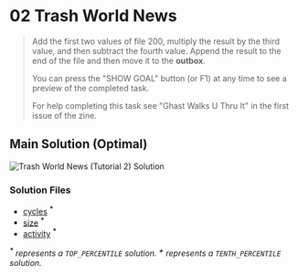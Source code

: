 # 02 Trash World News

> Add the first two values of file 200, multiply the result by the third value, and then subtract the fourth value. Append the result to the end of the file and then move it to the **outbox**.
>
> You can press the "SHOW GOAL" button (or F1) at any time to see a preview of the completed task.
>
> For help completing this task see "Ghast Walks U Thru It" in the first issue of the zine.

## Main Solution (Optimal)

![Trash World News (Tutorial 2) Solution][solution]

[solution]: https://i.imgur.com/12LBaps.gif "Trash World News (Tutorial 2) Solution"

### Solution Files

-   [cycles](cycles/) <sup>**\***</sup>
-   [size](size/) <sup>**\***</sup>
-   [activity](activity/) <sup>**\***</sup>

_<sup>**\***</sup> represents a `TOP_PERCENTILE` solution._
_<sup>**\+**</sup> represents a `TENTH_PERCENTILE` solution._

